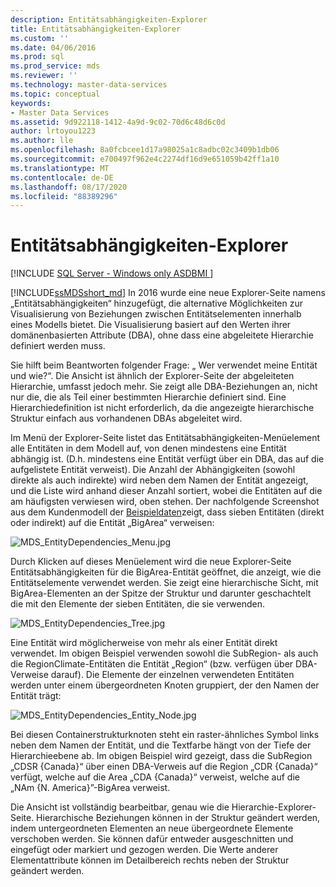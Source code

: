 ```yaml
---
description: Entitätsabhängigkeiten-Explorer
title: Entitätsabhängigkeiten-Explorer
ms.custom: ''
ms.date: 04/06/2016
ms.prod: sql
ms.prod_service: mds
ms.reviewer: ''
ms.technology: master-data-services
ms.topic: conceptual
keywords:
- Master Data Services
ms.assetid: 9d922118-1412-4a9d-9c02-70d6c48d6c0d
author: lrtoyou1223
ms.author: lle
ms.openlocfilehash: 8a0fcbcee1d17a98025a1c8adbc02c3409b1db06
ms.sourcegitcommit: e700497f962e4c2274df16d9e651059b42ff1a10
ms.translationtype: MT
ms.contentlocale: de-DE
ms.lasthandoff: 08/17/2020
ms.locfileid: "88389296"
---
```

# <a name="entity-dependencies-explorer"></a>Entitätsabhängigkeiten-Explorer

[!INCLUDE [SQL Server - Windows only ASDBMI  ](../includes/applies-to-version/sql-windows-only-asdbmi.md)]

  
[!INCLUDE[ssMDSshort_md](../includes/ssmdsshort-md.md)] In 2016 wurde eine neue Explorer-Seite namens „Entitätsabhängigkeiten“ hinzugefügt, die alternative Möglichkeiten zur Visualisierung von Beziehungen zwischen Entitätselementen innerhalb eines Modells bietet. Die Visualisierung basiert auf den Werten ihrer domänenbasierten Attribute (DBA), ohne dass eine abgeleitete Hierarchie definiert werden muss.   
  
Sie hilft beim Beantworten folgender Frage: „ Wer verwendet meine Entität und wie?“. Die Ansicht ist ähnlich der Explorer-Seite der abgeleiteten Hierarchie, umfasst jedoch mehr. Sie zeigt alle DBA-Beziehungen an, nicht nur die, die als Teil einer bestimmten Hierarchie definiert sind. Eine Hierarchiedefinition ist nicht erforderlich, da die angezeigte hierarchische Struktur einfach aus vorhandenen DBAs abgeleitet wird.  
  
Im Menü der Explorer-Seite listet das Entitätsabhängigkeiten-Menüelement alle Entitäten in dem Modell auf, von denen mindestens eine Entität abhängig ist. (D.h. mindestens eine Entität verfügt über ein DBA, das auf die aufgelistete Entität verweist). Die Anzahl der Abhängigkeiten (sowohl direkte als auch indirekte) wird neben dem Namen der Entität angezeigt, und die Liste wird anhand dieser Anzahl sortiert, wobei die Entitäten auf die am häufigsten verwiesen wird, oben stehen. Der nachfolgende Screenshot aus dem Kundenmodell der [Beispieldaten](https://msdn.microsoft.com/library/master-data-services-sample.aspx)zeigt, dass sieben Entitäten (direkt oder indirekt) auf die Entität „BigArea“ verweisen:  
  
![MDS_EntityDependencies_Menu.jpg](../master-data-services/media/mds-entitydependencies-menu-jpg.jpg)  
    
Durch Klicken auf dieses Menüelement wird die neue Explorer-Seite Entitätsabhängigkeiten für die BigArea-Entität geöffnet, die anzeigt, wie die Entitätselemente verwendet werden. Sie zeigt eine hierarchische Sicht, mit BigArea-Elementen an der Spitze der Struktur und darunter geschachtelt die mit den Elemente der sieben Entitäten, die sie verwenden.  
  
![MDS_EntityDependencies_Tree.jpg](../master-data-services/media/mds-entitydependencies-tree-jpg.jpg)  
    
Eine Entität wird möglicherweise von mehr als einer Entität direkt verwendet. Im obigen Beispiel verwenden sowohl die SubRegion- als auch die RegionClimate-Entitäten die Entität „Region“ (bzw. verfügen über DBA-Verweise darauf). Die Elemente der einzelnen verwendeten Entitäten werden unter einem übergeordneten Knoten gruppiert, der den Namen der Entität trägt:   
  
![MDS_EntityDependencies_Entity_Node.jpg](../master-data-services/media/mds-entitydependencies-entity-node-jpg.jpg)  
  
Bei diesen Containerstrukturknoten steht ein raster-ähnliches Symbol links neben dem Namen der Entität, und die Textfarbe hängt von der Tiefe der Hierarchieebene ab. Im obigen Beispiel wird gezeigt, dass die SubRegion „CDSR {Canada}“ über einen DBA-Verweis auf die Region „CDR {Canada}“ verfügt, welche auf die Area „CDA {Canada}“ verweist, welche auf die „NAm {N. America}”-BigArea verweist.  
  
Die Ansicht ist vollständig bearbeitbar, genau wie die Hierarchie-Explorer-Seite. Hierarchische Beziehungen können in der Struktur geändert werden, indem untergeordneten Elementen an neue übergeordnete Elemente verschoben werden. Sie können dafür entweder ausgeschnitten und eingefügt oder markiert und gezogen werden. Die Werte anderer Elementattribute können im Detailbereich rechts neben der Struktur geändert werden.   
  
  
  
  

